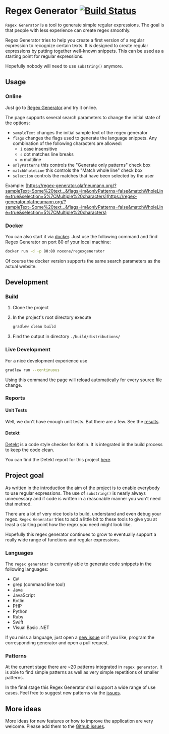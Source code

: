 # Regex Generator [![Build Status](https://github.com/noxone/regex-generator/actions/workflows/build-and-test.yml/badge.svg?branch=main&event=push)](https://github.com/noxone/regex-generator/actions/workflows/test.yml)

``Regex Generator`` is a tool to generate simple regular expressions. The goal is that people with less experience can create regex smoothly.

Regex Generator tries to help you create a first version of a regular expression to recognize certain texts. It is designed to create regular expressions by putting together well-known snippets. This can be used as a starting point for regular expressions.

Hopefully nobody will need to use ``substring()`` anymore.

## Usage

### Online

Just go to [Regex Generator](https://regex-generator.olafneumann.org/) and try it online.

The page supports several search parameters to change the initial state of the options:

- ``sampleText`` changes the initial sample text of the regex generator
- ``flags`` changes the flags used to generate the language snippets. Any combination of the following characters are allowed:
  - ``i`` case insensitive
  - ``s`` dot matches line breaks
  - ``m`` multiline
- ``onlyPatterns`` this controls the "Generate only patterns" check box
- ``matchWholeLine`` this controls the "Match whole line" check box
- ``selection`` controls the matches that have been selected by the user

Example: [https://regex-generator.olafneumann.org/?sampleText=Some%20text...&flags=im&onlyPatterns=false&matchWholeLine=true&selection=5%7CMultiple%20characters](https://regex-generator.olafneumann.org/?sampleText=Some%20text...&flags=im&onlyPatterns=false&matchWholeLine=true&selection=5%7CMultiple%20characters)

### Docker

You can also start it via [docker](https://hub.docker.com/r/noxone/regexgenerator). Just use the following command and find Regex Generator on port 80 of your local machine:

```bash
docker run -d -p 80:80 noxone/regexgenerator
```

Of course the docker version supports the same search parameters as the actual website.

## Development

### Build

1. Clone the project
2. In the project's root directory execute

   ```bash
   gradlew clean build
   ```

3. Find the output in directory ``./build/distributions/``

### Live Development

For a nice development experience use

```bash
gradlew run --continuous
```

Using this command the page will reload automatically for every source file change.

### Reports

#### Unit Tests

Well, we don't have enough unit tests. But there are a few. See the [results](https://regex-generator.olafneumann.org/reports/test).

#### Detekt

[Detekt](https://github.com/detekt/detekt) is a code style checker for Kotlin. It is integrated in the build process to keep the code clean.

You can find the Detekt report for this project [here](https://regex-generator.olafneumann.org/reports/detekt.html).

## Project goal

As written in the introduction the aim of the project is to enable everybody to use regular expressions. The use of ``substring()`` is nearly always unnecessary and if code is written in a reasonable manner you won't need that method.

There are a lot of very nice tools to build, understand and even debug your regex. ``Regex Generator`` tries to add a little bit to these tools to give you at least a starting point how the regex you need might look like.

Hopefully this regex generator continues to grow to eventually support a really wide range of functions and regular expressions.

### Languages

The ``regex generator`` is currently able to generate code snippets in the following languages:

- C#
- grep (command line tool)
- Java
- JavaScript
- Kotlin
- PHP
- Python
- Ruby
- Swift
- Visual Basic .NET

If you miss a language, just open a [new issue](https://github.com/noxone/regex-generator/issues/new?assignees=&labels=New+language&template=add-programming-language.md&title=) or if you like, program the corresponding generator and open a pull request.

### Patterns

At the current stage there are ~20 patterns integrated in ``regex generator``. It is able to find simple patterns as well as very simple repetitions of smaller patterns.

In the final stage this Regex Generator shall support a wide range of use cases. Feel free to suggest new patterns via the [issues](https://github.com/noxone/regex-generator/issues/new?assignees=&labels=&template=add-pattern.md&title=).

## More ideas

More ideas for new features or how to improve the application are very welcome. Please add them to the [Github issues](https://github.com/noxone/regex-generator/issues).

